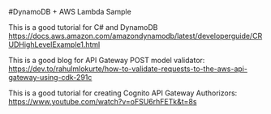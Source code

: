 #DynamoDB + AWS Lambda Sample

This is a good tutorial for C# and DynamoDB https://docs.aws.amazon.com/amazondynamodb/latest/developerguide/CRUDHighLevelExample1.html

This is a good blog for API Gateway POST model validator:
https://dev.to/rahulmlokurte/how-to-validate-requests-to-the-aws-api-gateway-using-cdk-291c

This is a good tutorial for creating Cognito API Gateway Authorizors:
https://www.youtube.com/watch?v=oFSU6rhFETk&t=8s
